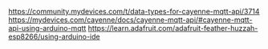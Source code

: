 https://community.mydevices.com/t/data-types-for-cayenne-mqtt-api/3714
https://mydevices.com/cayenne/docs/cayenne-mqtt-api/#cayenne-mqtt-api-using-arduino-mqtt
https://learn.adafruit.com/adafruit-feather-huzzah-esp8266/using-arduino-ide
